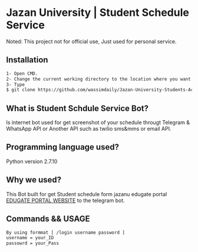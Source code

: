 # Jazan University | Student Schedule Service
Noted: This project not for official use, Just used for personal service.

## Installation
```bash
1- Open CMD.
2- Change the current working directory to the location where you want the cloned directory to be made.
3- Type
$ git clone https://github.com/wassimdaily/Jazan-University-Students-Account-Service.git
```
## What is Student Schdule Service Bot?
Is internet bot used for get screenshot of your schedule througt Telegram & WhatsApp API or Another API such as twilio sms&mms or email API.

## Programming language used? 
Python version 2.7.10

## Why we used?
This Bot built for get Student schedule form jazanu edugate portal 
[EDUGATE PORTAL WEBSITE](https://edugate.jazanu.edu.sa/jazan/init) to the telegram bot.

## Commands && USAGE
```bash
By using formmat [ /login username password ]
username = your_ID
passowrd = your_Pass
```
